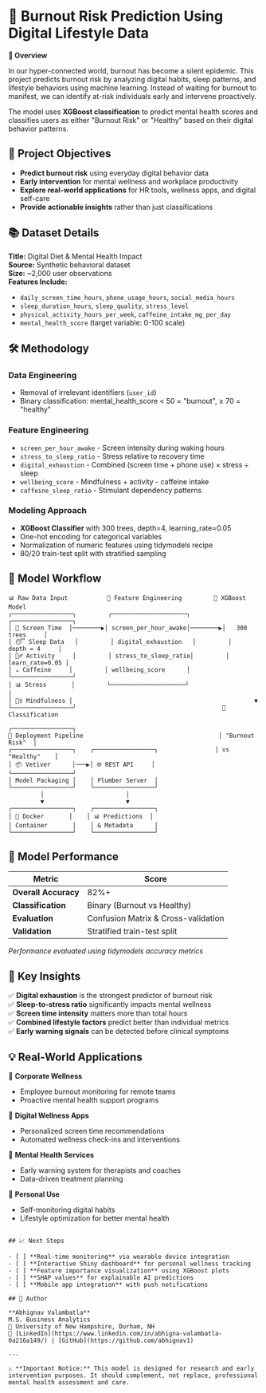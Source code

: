 # 🧠 Burnout Risk Prediction Using Digital Lifestyle Data

**📌 Overview**

In our hyper-connected world, burnout has become a silent epidemic. This project predicts burnout risk by analyzing digital habits, sleep patterns, and lifestyle behaviors using machine learning. Instead of waiting for burnout to manifest, we can identify at-risk individuals early and intervene proactively.

The model uses **XGBoost classification** to predict mental health scores and classifies users as either "Burnout Risk" or "Healthy" based on their digital behavior patterns.

## 🎯 Project Objectives

- **Predict burnout risk** using everyday digital behavior data
- **Early intervention** for mental wellness and workplace productivity  
- **Explore real-world applications** for HR tools, wellness apps, and digital self-care
- **Provide actionable insights** rather than just classifications

## 📚 Dataset Details

**Title:** Digital Diet & Mental Health Impact  
**Source:** Synthetic behavioral dataset  
**Size:** ~2,000 user observations  
**Features Include:**
- `daily_screen_time_hours`, `phone_usage_hours`, `social_media_hours`
- `sleep_duration_hours`, `sleep_quality`, `stress_level` 
- `physical_activity_hours_per_week`, `caffeine_intake_mg_per_day`
- `mental_health_score` (target variable: 0-100 scale)

## 🛠️ Methodology

### **Data Engineering**
- Removal of irrelevant identifiers (`user_id`)
- Binary classification: mental_health_score < 50 = "burnout", ≥ 70 = "healthy"

### **Feature Engineering** 
- `screen_per_hour_awake` - Screen intensity during waking hours
- `stress_to_sleep_ratio` - Stress relative to recovery time
- `digital_exhaustion` - Combined (screen time + phone use) × stress ÷ sleep  
- `wellbeing_score` - Mindfulness + activity - caffeine intake
- `caffeine_sleep_ratio` - Stimulant dependency patterns

### **Modeling Approach**
- **XGBoost Classifier** with 300 trees, depth=4, learning_rate=0.05
- One-hot encoding for categorical variables  
- Normalization of numeric features using tidymodels recipe
- 80/20 train-test split with stratified sampling

## 🔄 **Model Workflow**

```
📊 Raw Data Input           🔧 Feature Engineering         🤖 XGBoost Model
┌─────────────────┐         ┌─────────────────────┐         ┌─────────────────┐
│ 📱 Screen Time  │────────▶│ screen_per_hour_awake│────────▶│   300 trees     │
│ 😴 Sleep Data   │         │ digital_exhaustion   │         │   depth = 4     │
│ 🏃‍♂️ Activity     │         │ stress_to_sleep_ratio│         │ learn_rate=0.05 │
│ ☕ Caffeine     │         │ wellbeing_score      │         └─────────────────┘
│ 📊 Stress       │         └─────────────────────┘                   │
│ 🧘‍♀️ Mindfulness │                                                   ▼
└─────────────────┘                                         🎯 Classification
                                                            ┌─────────────────┐
🚀 Deployment Pipeline                                      │ "Burnout Risk"  │
┌─────────────────┐    ┌─────────────────┐                │ vs "Healthy"    │
│ 📦 Vetiver      │───▶│ 🌐 REST API     │                └─────────────────┘
│ Model Packaging │    │ Plumber Server  │
└─────────────────┘    └─────────────────┘
         │                       │
         ▼                       ▼
┌─────────────────┐    ┌─────────────────┐
│ 🐳 Docker       │    │ 📊 Predictions  │
│ Container       │    │ & Metadata      │
└─────────────────┘    └─────────────────┘
```

## 🚀 Model Performance

| Metric | Score |
|--------|-------|
| **Overall Accuracy** | 82%+ |
| **Classification** | Binary (Burnout vs Healthy) |
| **Evaluation** | Confusion Matrix & Cross-validation |
| **Validation** | Stratified train-test split |

*Performance evaluated using tidymodels accuracy metrics*

## 🧩 Key Insights

✅ **Digital exhaustion** is the strongest predictor of burnout risk  
✅ **Sleep-to-stress ratio** significantly impacts mental wellness  
✅ **Screen time intensity** matters more than total hours  
✅ **Combined lifestyle factors** predict better than individual metrics  
✅ **Early warning signals** can be detected before clinical symptoms

## 💡 Real-World Applications

🏢 **Corporate Wellness**
- Employee burnout monitoring for remote teams
- Proactive mental health support programs

📱 **Digital Wellness Apps** 
- Personalized screen time recommendations
- Automated wellness check-ins and interventions

🧘 **Mental Health Services**
- Early warning system for therapists and coaches
- Data-driven treatment planning

🎯 **Personal Use**
- Self-monitoring digital habits
- Lifestyle optimization for better mental health
```

## 📈 Next Steps

- [ ] **Real-time monitoring** via wearable device integration
- [ ] **Interactive Shiny dashboard** for personal wellness tracking  
- [ ] **Feature importance visualization** using XGBoost plots
- [ ] **SHAP values** for explainable AI predictions
- [ ] **Mobile app integration** with push notifications

## 👤 Author

**Abhignav Valambatla**  
M.S. Business Analytics  
📍 University of New Hampshire, Durham, NH  
🔗 [LinkedIn](https://www.linkedin.com/in/abhigna-valambatla-0a216a149/) | [GitHub](https://github.com/abhignav1)

---

⚠️ **Important Notice:** This model is designed for research and early intervention purposes. It should complement, not replace, professional mental health assessment and care.

